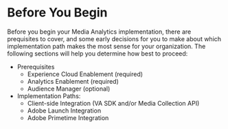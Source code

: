 # Before You Begin

Before you begin your Media Analytics implementation, there are prequisites to cover, and some early decisions for you to make about which implementation path makes the most sense for your organization. The following sections will help you determine how best to proceed:

* Prerequisites
  * Experience Cloud Enablement \(required\)
  * Analytics Enablement \(required\)
  * Audience Manager \(optional\)
* Implementation Paths: 
  * Client-side Integration \(VA SDK and/or Media Collection API\)
  * Adobe Launch Integration
  * Adobe Primetime Integration

